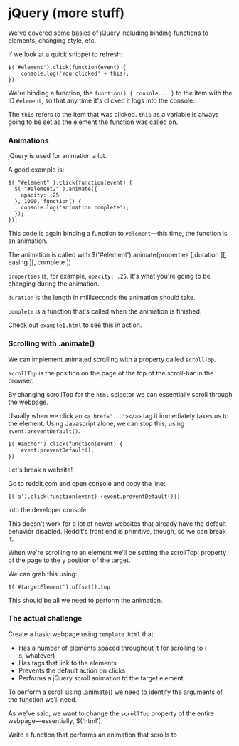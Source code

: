 # jQuery (more stuff)

We've covered some basics of jQuery including binding functions to elements, changing style, etc.

If we look at a quick snippet to refresh:

```
$('#element').click(function(event) {
	console.log('You clicked' + this);
})
```

We're binding a function, the `function() { console... }` to the item with the ID `#element`, so that any time it's clicked it logs into the console.

The `this` refers to the item that was clicked. `this` as a variable is always going to be set as the element the function was called on.

### Animations

jQuery is used for animation a lot.

A good example is:

```
$( "#element" ).click(function(event) {
  $( "#element2" ).animate({
    opacity: .25
  }, 1000, function() {
    console.log('animation complete');
  });
});
```

This code is again binding a function to `#element`—this time, the function is an animation.

The animation is called with $('#element').animate(properties [,duration ][, easing ][, complete ])

`properties` is, for example, `opacity: .25`. It's what you're going to be changing during the animation.

`duration` is the length in milliseconds the animation should take.

`complete` is a function that's called when the animation is finished.

Check out `example1.html` to see this in action.

### Scrolling with .animate()

We can implement animated scrolling with a property called `scrollTop`.

`scrollTop` is the position on the page of the top of the scroll-bar in the browser. 

By changing scrollTop for the `html` selector we can essentially scroll through the webpage.

Usually when we click an `<a href="..."></a>` tag it immediately takes us to the element. Using Javascript alone, we can stop this, using `event.preventDefault()`.

```
$('#anchor').click(function(event) {
	event.preventDefault();
})
```

Let's break a website!

Go to reddit.com and open console and copy the line:

`$('a').click(function(event) {event.preventDefault()})`

into the developer console.

This doesn't work for a lot of newer websites that already have the default behavior disabled. Reddit's front end is primitive, though, so we can break it.

When we're scrolling to an element we'll be setting the scrollTop: property of the page to the y position of the target.

We can grab this using:

```
$('#targetElement').offset().top
```

This should be all we need to perform the animation.


### The actual challenge

Create a basic webpage using `template.html` that:

* Has a number of elements spaced throughout it for scrolling to (<div>s, whatever)
* Has <a> tags that link to the elements
* Prevents the default action on <a> clicks
* Performs a jQuery scroll animation to the target element

To perform a scroll using .animate() we need to identify the arguments of the function we'll need.

As we've said, we want to change the `scrollTop` property of the entire webpage—essentially, $('html').

Write a function that performs an animation that scrolls to 



